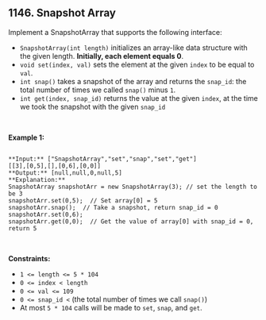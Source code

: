 ## 1146. Snapshot Array


Implement a SnapshotArray that supports the following interface:


* `SnapshotArray(int length)` initializes an array-like data structure with the given length. **Initially, each element equals 0**.
* `void set(index, val)` sets the element at the given `index` to be equal to `val`.
* `int snap()` takes a snapshot of the array and returns the `snap_id`: the total number of times we called `snap()` minus `1`.
* `int get(index, snap_id)` returns the value at the given `index`, at the time we took the snapshot with the given `snap_id`


 


**Example 1:**



```

**Input:** ["SnapshotArray","set","snap","set","get"]
[[3],[0,5],[],[0,6],[0,0]]
**Output:** [null,null,0,null,5]
**Explanation:** 
SnapshotArray snapshotArr = new SnapshotArray(3); // set the length to be 3
snapshotArr.set(0,5);  // Set array[0] = 5
snapshotArr.snap();  // Take a snapshot, return snap_id = 0
snapshotArr.set(0,6);
snapshotArr.get(0,0);  // Get the value of array[0] with snap_id = 0, return 5
```

 


**Constraints:**


* `1 <= length <= 5 * 104`
* `0 <= index < length`
* `0 <= val <= 109`
* `0 <= snap_id <` (the total number of times we call `snap()`)
* At most `5 * 104` calls will be made to `set`, `snap`, and `get`.


